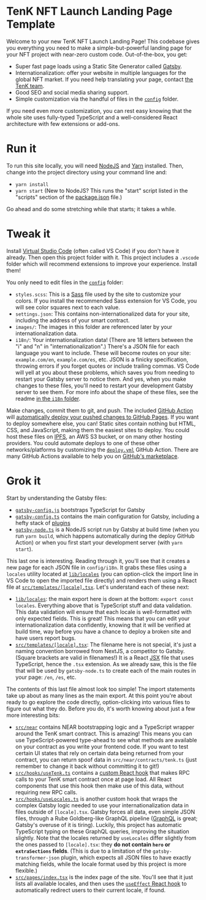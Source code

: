 # TenK NFT Launch Landing Page Template

Welcome to your new TenK NFT Launch Landing Page! This codebase gives you everything you need to make a simple-but-powerful landing page for your NFT project with near-zero custom code. Out-of-the-box, you get:

* Super fast page loads using a Static Site Generator called [Gatsby].
* Internationalization: offer your website in multiple languages for the global NFT market. If you need help translating your page, contact [the TenK team][TenK].
* Good SEO and social media sharing support.
* Simple customization via the handful of files in the [`config`](./config/) folder.

If you need even more customization, you can rest easy knowing that the whole site uses fully-typed TypeScript and a well-considered React architecture with few extensions or add-ons.

  [Gatsby]: https://www.gatsbyjs.com
  [TenK]: https://tenkbay.com/

# Run it

To run this site locally, you will need [NodeJS] and [Yarn] installed. Then, change into the project directory using your command line and:

* `yarn install`
* `yarn start` (New to NodeJS? This runs the "start" script listed in the "scripts" section of the [package.json](./package.json) file.)

Go ahead and do some stretching while that starts; it takes a while.

# Tweak it

Install [Virtual Studio Code][VSCode] (often called VS Code) if you don't have it already. Then open this project folder with it. This project includes a `.vscode` folder which will recommend extensions to improve your experience. Install them!

You only need to edit files in the [`config`](./config/) folder:

* `styles.scss`: This is a [Sass] file used by the site to customize your colors. If you install the recommended Sass extension for VS Code, you will see color squares next to each value.
* `settings.json`: This contains non-internationalized data for your site, including the address of your smart contract.
* `images/`: The images in this folder are referenced later by your internationalization data.
* `i18n/`: Your internationalization data! (There are 18 letters between the "i" and "n" in "internationalization".) There's a JSON file for each language you want to include. These will become routes on your site: `example.com/en`, `example.com/es`, etc. JSON is a finicky specification, throwing errors if you forget quotes or include trailing commas. VS Code will yell at you about these problems, which saves you from needing to restart your Gatsby server to notice them. And yes, when you make changes to these files, you'll need to restart your development Gatsby server to see them. For more info about the shape of these files, see the readme [in the `i18n` folder](./config/i18n/).

Make changes, commit them to git, and push. The included [GitHub Action] will [automatically deploy your pushed changes to GitHub Pages](./.github/workflows/deploy.yml). If you want to deploy somewhere else, you can! Static sites contain nothing but HTML, CSS, and JavaScript, making them the easiest sites to deploy. You could host these files on [IPFS], an AWS S3 bucket, or on many other hosting providers. You could automate deploys to one of these other networks/platforms by customizing the [`deploy.yml`](./.github/workflows/deploy.yml) GitHub Action. There are many GitHub Actions available to help you on [GitHub's marketplace](https://github.com/marketplace?category=deployment&type=actions).

  [NodeJS]: https://nodejs.dev/learn/how-to-install-nodejs
  [Yarn]: https://yarnpkg.com/
  [VSCode]: https://code.visualstudio.com/
  [Sass]: https://sass-lang.com/
  [IPFS]: https://ipfs.io/
  [GitHub Action]: https://github.com/features/actions

# Grok it

Start by understanding the Gatsby files:

* [`gatsby-config.js`](./gatsby-config.js) bootstraps TypeScript for Gatsby
* [`gatsby-config.ts`](./gatsby-config.ts) contains the main configuration for Gatsby, including a hefty stack of [plugins](https://www.gatsbyjs.com/plugins)
* [`gatsby-node.ts`](./gatsby-node.ts) is a NodeJS script run by Gatsby at build time (when you run `yarn build`, which happens automatically during the deploy GitHub Action) or when you first start your development server (with `yarn start`).

This last one is interesting. Reading through it, you'll see that it creates a new page for each JSON file in `config/i18n`. It grabs these files using a `locales` utility located at [`lib/locales`](./lib/locales/index.ts) (you can option-click the import line in VS Code to open the imported file directly) and renders them using a React file at [`src/templates/[locale].tsx`](./src/templates/[locale].tsx). Let's understand each of these next:

* [`lib/locales`](./lib/locales/index.ts): the main export here is down at the bottom: `export const locales`. Everything above that is TypeScript stuff and data validation. This data validation will ensure that each locale is well-formatted with only expected fields. This is great! This means that you can edit your internationalization data confidently, knowing that it will be verified at build time, way before you have a chance to deploy a broken site and have users report bugs.
* [`src/templates/[locale].tsx`](./src/templates/[locale].tsx): The filename here is not special, it's just a naming convention borrowed from NextJS, a competitor to Gatsby. (Square brackets are valid in filenames!) It is a React [JSX](https://reactjs.org/docs/introducing-jsx.html) file that uses TypeScript, hence the `.tsx` extension. As we already saw, this is the file that will be used by `gatsby-node.ts` to create each of the main routes in your page: `/en`, `/es`, etc.

The contents of this last file almost look too simple! The import statements take up about as many lines as the main export. At this point you're about ready to go explore the code directly, option-clicking into various files to figure out what they do. Before you do, it's worth knowing about just a few more interesting bits:

* [`src/near`](./src/near/) contains NEAR bootstrapping logic and a TypeScript wrapper around the TenK smart contract. This is amazing! This means you can use TypeScript-powered type-ahead to see what methods are available on your contract as you write your frontend code. If you want to test certain UI states that rely on certain data being returned from your contract, you can return spoof data in `src/near/contracts/tenk.ts` (just remember to change it back without committing it to git!)
* [`src/hooks/useTenk.ts`](./src/hooks/useTenk.ts) contains a [custom React hook](https://reactjs.org/docs/hooks-custom.html) that makes RPC calls to your TenK smart contract once at page load. All React components that use this hook then make use of this data, without requiring new RPC calls.
* [`src/hooks/useLocales.ts`](./src/hooks/useLocales.ts) is another custom hook that wraps the complex Gatsby logic needed to use your internationalization data in files outside of `[locale].tsx`. Gatsby forces all data, even simple JSON files, through a Rube Goldberg-like GraphQL pipeline ([GraphQL](https://graphql.org/) is great; Gatsby's overuse of it is tiring). Luckily, this project has automatic TypeScript typing on these GraphQL queries, improving the situation slightly. Note that the locales returned by `useLocales` differ slightly from the ones passed to `[locale].tsx`: they **do not contain `hero` or `extraSections` fields**. (This is due to a limitation of the `gatsby-transformer-json` plugin, which expects all JSON files to have exactly matching fields, while the locale format used by this project is more flexible.)
* [`src/pages/index.tsx`](./src/pages/index.tsx) is the index page of the site. You'll see that it just lists all available locales, and then uses the [`useEffect` React hook](https://reactjs.org/docs/hooks-effect.html) to automatically redirect users to their current locale, if found.
